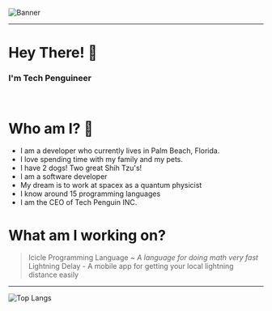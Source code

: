 ![Banner](https://i.imgur.com/XvLZL7p.png)

<hr>

# **Hey There! :wave:**
### **I'm Tech Penguineer**

<br>

# Who am I? 👦
  - I am a developer who currently lives in Palm Beach, Florida. 
  - I love spending time with my family and my pets.
  - I have 2 dogs! Two great Shih Tzu's!
  - I am a software developer
  - My dream is to work at spacex as a quantum physicist
  - I know around 15 programming languages
  - I am the CEO of Tech Penguin INC.

# What am I working on? 

> Icicle Programming Language ~ *A language for doing math very fast*
> Lightning Delay - A mobile app for getting your local lightning distance easily

<hr>
  
 ![Top Langs](https://github-readme-stats.vercel.app/api/top-langs/?username=TechPenguineer)

